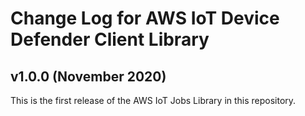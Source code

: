 # Change Log for AWS IoT Device Defender Client Library

## v1.0.0 (November 2020)

This is the first release of the AWS IoT Jobs Library in this
repository.
